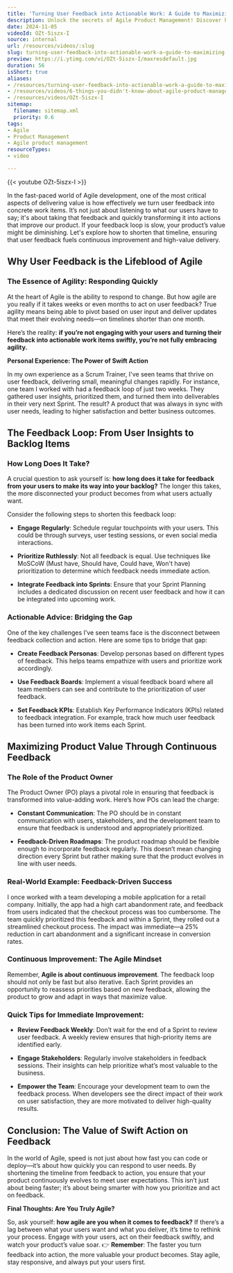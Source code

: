 ```yaml
---
title: 'Turning User Feedback into Actionable Work: A Guide to Maximizing Product Value'
description: Unlock the secrets of Agile Product Management! Discover how short feedback loops can enhance product value and customer satisfaction in under a month.
date: 2024-11-05
videoId: OZt-5iszx-I
source: internal
url: /resources/videos/:slug
slug: turning-user-feedback-into-actionable-work-a-guide-to-maximizing-product-value
preview: https://i.ytimg.com/vi/OZt-5iszx-I/maxresdefault.jpg
duration: 56
isShort: true
aliases:
- /resources/turning-user-feedback-into-actionable-work-a-guide-to-maximizing-product-value
- /resources/videos/6-things-you-didn't-know-about-agile-product-management-but-really-should-part-3
- /resources/videos/OZt-5iszx-I
sitemap:
  filename: sitemap.xml
  priority: 0.6
tags:
- Agile
- Product Management
- Agile product management
resourceTypes:
- video

---
```

{{< youtube OZt-5iszx-I >}}

In the fast-paced world of Agile development, one of the most critical aspects of delivering value is how effectively we turn user feedback into concrete work items. It’s not just about listening to what our users have to say; it's about taking that feedback and quickly transforming it into actions that improve our product. If your feedback loop is slow, your product’s value might be diminishing. Let's explore how to shorten that timeline, ensuring that user feedback fuels continuous improvement and high-value delivery.

## **Why User Feedback is the Lifeblood of Agile**

### **The Essence of Agility: Responding Quickly**

At the heart of Agile is the ability to respond to change. But how agile are you really if it takes weeks or even months to act on user feedback? True agility means being able to pivot based on user input and deliver updates that meet their evolving needs—on timelines shorter than one month.

Here’s the reality: **if you’re not engaging with your users and turning their feedback into actionable work items swiftly, you’re not fully embracing agility.**

**Personal Experience: The Power of Swift Action**

In my own experience as a Scrum Trainer, I've seen teams that thrive on user feedback, delivering small, meaningful changes rapidly. For instance, one team I worked with had a feedback loop of just two weeks. They gathered user insights, prioritized them, and turned them into deliverables in their very next Sprint. The result? A product that was always in sync with user needs, leading to higher satisfaction and better business outcomes.

## **The Feedback Loop: From User Insights to Backlog Items**

### **How Long Does It Take?**

A crucial question to ask yourself is: **how long does it take for feedback from your users to make its way into your backlog?** The longer this takes, the more disconnected your product becomes from what users actually want.

Consider the following steps to shorten this feedback loop:

- **Engage Regularly**: Schedule regular touchpoints with your users. This could be through surveys, user testing sessions, or even social media interactions.

- **Prioritize Ruthlessly**: Not all feedback is equal. Use techniques like MoSCoW (Must have, Should have, Could have, Won't have) prioritization to determine which feedback needs immediate action.

- **Integrate Feedback into Sprints**: Ensure that your Sprint Planning includes a dedicated discussion on recent user feedback and how it can be integrated into upcoming work.

### **Actionable Advice: Bridging the Gap**

One of the key challenges I’ve seen teams face is the disconnect between feedback collection and action. Here are some tips to bridge that gap:

- **Create Feedback Personas**: Develop personas based on different types of feedback. This helps teams empathize with users and prioritize work accordingly.

- **Use Feedback Boards**: Implement a visual feedback board where all team members can see and contribute to the prioritization of user feedback.

- **Set Feedback KPIs**: Establish Key Performance Indicators (KPIs) related to feedback integration. For example, track how much user feedback has been turned into work items each Sprint.

## **Maximizing Product Value Through Continuous Feedback**

### **The Role of the Product Owner**

The Product Owner (PO) plays a pivotal role in ensuring that feedback is transformed into value-adding work. Here’s how POs can lead the charge:

- **Constant Communication**: The PO should be in constant communication with users, stakeholders, and the development team to ensure that feedback is understood and appropriately prioritized.

- **Feedback-Driven Roadmaps**: The product roadmap should be flexible enough to incorporate feedback regularly. This doesn’t mean changing direction every Sprint but rather making sure that the product evolves in line with user needs.

### **Real-World Example: Feedback-Driven Success**

I once worked with a team developing a mobile application for a retail company. Initially, the app had a high cart abandonment rate, and feedback from users indicated that the checkout process was too cumbersome. The team quickly prioritized this feedback and within a Sprint, they rolled out a streamlined checkout process. The impact was immediate—a 25% reduction in cart abandonment and a significant increase in conversion rates.

### **Continuous Improvement: The Agile Mindset**

Remember, **Agile is about continuous improvement**. The feedback loop should not only be fast but also iterative. Each Sprint provides an opportunity to reassess priorities based on new feedback, allowing the product to grow and adapt in ways that maximize value.

### **Quick Tips for Immediate Improvement:**

- **Review Feedback Weekly**: Don’t wait for the end of a Sprint to review user feedback. A weekly review ensures that high-priority items are identified early.

- **Engage Stakeholders**: Regularly involve stakeholders in feedback sessions. Their insights can help prioritize what’s most valuable to the business.

- **Empower the Team**: Encourage your development team to own the feedback process. When developers see the direct impact of their work on user satisfaction, they are more motivated to deliver high-quality results.

## **Conclusion: The Value of Swift Action on Feedback**

In the world of Agile, speed is not just about how fast you can code or deploy—it’s about how quickly you can respond to user needs. By shortening the timeline from feedback to action, you ensure that your product continuously evolves to meet user expectations. This isn’t just about being faster; it’s about being smarter with how you prioritize and act on feedback.

**Final Thoughts: Are You Truly Agile?**

So, ask yourself: **how agile are you when it comes to feedback?** If there’s a lag between what your users want and what you deliver, it’s time to rethink your process. Engage with your users, act on their feedback swiftly, and watch your product’s value soar. 👉 **Remember**: The faster you turn feedback into action, the more valuable your product becomes. Stay agile, stay responsive, and always put your users first.







